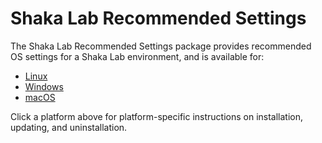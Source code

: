 # Shaka Lab Recommended Settings

The Shaka Lab Recommended Settings package provides recommended OS settings for
a Shaka Lab environment, and is available for:

 - [Linux](linux/README.md#readme)
 - [Windows](windows/README.md#readme)
 - [macOS](macos/README.md#readme)

Click a platform above for platform-specific instructions on installation,
updating, and uninstallation.
